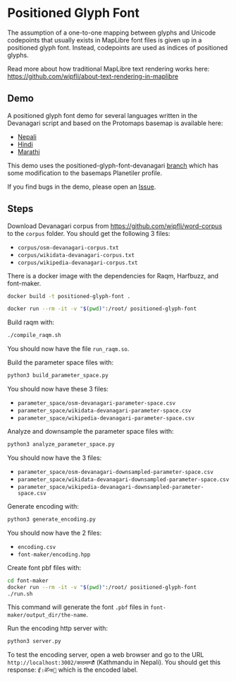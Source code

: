 # Positioned Glyph Font

The assumption of a one-to-one mapping between glyphs and Unicode codepoints that usually exists in MapLibre font files is given up in a positioned glyph font. Instead, codepoints are used as indices of positioned glyphs.

Read more about how traditional MapLibre text rendering works here: https://github.com/wipfli/about-text-rendering-in-maplibre

## Demo

A positioned glyph font demo for several languages written in the Devanagari script and based on the Protomaps basemap is available here:

* [Nepali](https://wipfli.github.io/positioned-glyph-font/examples/protomaps/name-ne.html)
* [Hindi](https://wipfli.github.io/positioned-glyph-font/examples/protomaps/name-hi.html)
* [Marathi](https://wipfli.github.io/positioned-glyph-font/examples/protomaps/name-mr.html)

This demo uses the positioned-glyph-font-devanagari [branch](https://github.com/wipfli/basemaps/tree/positioned-glyph-font-devanagari) which has some modification to the basemaps Planetiler profile.

If you find bugs in the demo, please open an [Issue](https://github.com/wipfli/positioned-glyph-font/issues).

## Steps

Download Devanagari corpus from https://github.com/wipfli/word-corpus to the `corpus` folder. You should get the following 3 files:

- `corpus/osm-devanagari-corpus.txt`
- `corpus/wikidata-devanagari-corpus.txt`
- `corpus/wikipedia-devanagari-corpus.txt`

There is a docker image with the dependencies for Raqm, Harfbuzz, and font-maker.

```bash
docker build -t positioned-glyph-font .
```

```bash
docker run --rm -it -v "$(pwd)":/root/ positioned-glyph-font
```

Build raqm with:

```bash
./compile_raqm.sh
```

You should now have the file `run_raqm.so`.

Build the parameter space files with:

```bash
python3 build_parameter_space.py
```

You should now have these 3 files:

- `parameter_space/osm-devanagari-parameter-space.csv`
- `parameter_space/wikidata-devanagari-parameter-space.csv`
- `parameter_space/wikipedia-devanagari-parameter-space.csv`

Analyze and downsample the parameter space files with:

```bash
python3 analyze_parameter_space.py
```

You should now have the 3 files:

- `parameter_space/osm-devanagari-downsampled-parameter-space.csv`
- `parameter_space/wikidata-devanagari-downsampled-parameter-space.csv`
- `parameter_space/wikipedia-devanagari-downsampled-parameter-space.csv`


Generate encoding with:

```bash
python3 generate_encoding.py
```

You should now have the 2 files:

- `encoding.csv`
- `font-maker/encoding.hpp`

Create font pbf files with:

```bash
cd font-maker
docker run --rm -it -v "$(pwd)":/root/ positioned-glyph-font
./run.sh
```

This command will generate the font `.pbf` files in `font-maker/output_dir/the-name`.

Run the encoding http server with:

```bash
python3 server.py
```

To test the encoding server, open a web browser and go to the URL `http://localhost:3002/काठमाण्डौँ` (Kathmandu in Nepali). You should get this response: `इऀ।ऄऀ॰फ੏` which is the encoded label.
